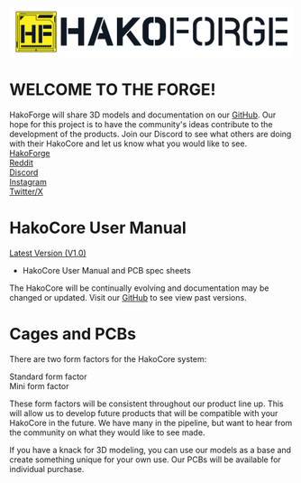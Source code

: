 ![alt text](https://raw.githubusercontent.com/HakoForge/HakoCore/refs/heads/main/HFLogoText.png)
# WELCOME TO THE FORGE!
HakoForge will share 3D models and documentation on our [GitHub](https://github.com/HakoForge/HakoCore). Our hope for this project is to have the community's ideas contribute to the development of the products. Join our Discord to see what others are doing with their HakoCore and let us know what you would like to see.<br/>
[HakoForge](https://hakoforge.com/)<br/>
[Reddit](https://www.reddit.com/r/hakoforge/)<br/>
[Discord](https://discord.com/invite/3kjpbmckgm)<br/>
[Instagram](https://www.instagram.com/hakoforge/)<br/>
[Twitter/X](https://x.com/HakoForge)<br/>
# HakoCore User Manual
[Latest Version (V1.0)](https://raw.githubusercontent.com/HakoForge/HakoCore/refs/heads/main/HakoCore%20User%20Manual%20V1.0.pdf)
  - HakoCore User Manual and PCB spec sheets
  
The HakoCore will be continually evolving and documentation may be changed or updated. Visit our [GitHub](https://github.com/HakoForge/HakoCore) to see view past versions.

# Cages and PCBs
There are two form factors for the HakoCore system:<br/>

Standard form factor<br/>
Mini form factor<br/>

These form factors will be consistent throughout our product line up. This will allow us to develop future products that will be compatible with your HakoCore in the future. We have many in the pipeline, but want to hear from the community on what they would like to see made. 

If you have a knack for 3D modeling, you can use our models as a base and create something unique for your own use. Our PCBs will be available for individual purchase.
